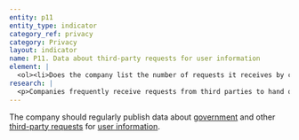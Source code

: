 ```yaml
---
entity: p11
entity_type: indicator
category_ref: privacy
category: Privacy
layout: indicator
name: P11. Data about third-party requests for user information
element: | 
  <ol><li>Does the company list the number of requests it receives by country?</li><li>Does the company list the number of requests it receives for stored user information and for <a href="/2018-indicators/#realtime" target="_blank" rel="noopener">real-time communications access</a>?</li><li>Does the company list the number of accounts affected?</li><li>Does the company list whether a demand sought communications <a href="/2018-indicators/#content" target="_blank" rel="noopener">content</a> or <a href="/2018-indicators/#noncontent" target="_blank" rel="noopener">non-content</a> or both?</li><li>Does the company identify the specific legal authority or type of legal process through which law enforcement and national security demands are made?</li><li>Does the company include requests that come from<a href="/2018-indicators/#courtorder" target="_blank" rel="noopener"> court orders</a>?</li><li>Does the company list the number of requests it receives from private parties?</li><li>Does the company list the number of requests it complied with, broken down by category of demand?</li><li>Does the company list what types of government requests it is prohibited by law from disclosing?</li><li>Does the company report this data at least once per year?</li><li>Can the data reported by the company be exported as a <a href="/2018-indicators/#structureddata" target="_blank" rel="noopener">structured data</a> file?</li></ol>
research: | 
  <p>Companies frequently receive requests from third parties to hand over user information. These requests can come from government agencies or courts (both domestic and foreign), as well as through private processes (i.e. non-governmental and non-judicial processes). We expect companies to regularly publish data about the number and type of such requests they receive, and the number of such requests with which they comply. Companies should disclose data about requests they receive by country, including from their home and foreign governments, as well as from law enforcement, courts and private processes. We also expect company disclosure to indicate the number of accounts affected by these requests and to delineate by category the requests with which the company has complied. We recognize that companies are sometimes not allowed to disclose requests for user information made by governments. However, in these cases, we expect companies to report what types of government requests they are not allowed to disclose by law. Companies should also report this data once a year and should ensure the data can be exported in structured data file.</p><p>In some cases, the law might prevent a company from disclosing information referenced in this indicator. For example, we expect companies to publish exact numbers rather than ranges of numbers. We acknowledge that laws sometimes prevent companies from doing so, and researchers will document situations where this is the case. But a company will lose points if it fails to meet all elements. This represents a situation where the law causes companies to fall short of best practice, and we encourage companies to advocate for laws that enable them to fully respect users&rsquo; rights to freedom of expression and privacy.</p><p><strong>Potential sources:</strong></p><ul><li>Company transparency report</li></ul>
---
```

The company should regularly publish data about [government](/2018-indicators/#govreqest) and other [third-party requests](/2018-indicators/#thirdparty) for [user information](/2018-indicators/#userinformation).